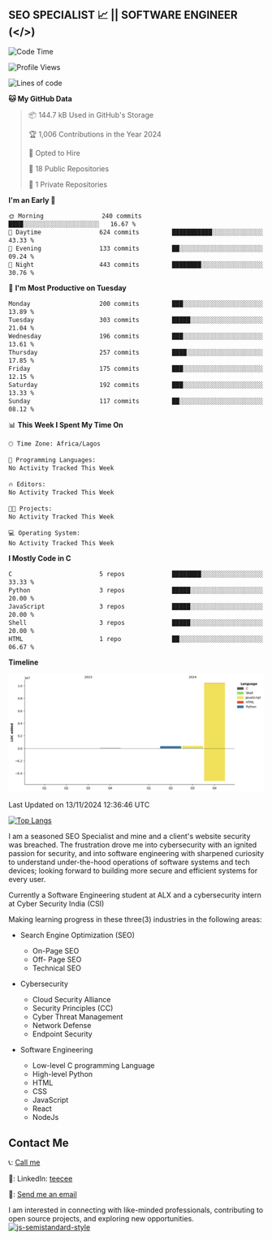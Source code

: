## SEO SPECIALIST 📈 || SOFTWARE ENGINEER (</>)

<!--START_SECTION:waka-->
![Code Time](http://img.shields.io/badge/Code%20Time-0%20secs-blue)

![Profile Views](http://img.shields.io/badge/Profile%20Views-0-blue)

![Lines of code](https://img.shields.io/badge/From%20Hello%20World%20I%27ve%20Written-11.1%20million%20lines%20of%20code-blue)

**🐱 My GitHub Data** 

> 📦 144.7 kB Used in GitHub's Storage 
 > 
> 🏆 1,006 Contributions in the Year 2024
 > 
> 💼 Opted to Hire
 > 
> 📜 18 Public Repositories 
 > 
> 🔑 1 Private Repositories 
 > 
**I'm an Early 🐤** 

```text
🌞 Morning                240 commits         ████░░░░░░░░░░░░░░░░░░░░░   16.67 % 
🌆 Daytime                624 commits         ███████████░░░░░░░░░░░░░░   43.33 % 
🌃 Evening                133 commits         ██░░░░░░░░░░░░░░░░░░░░░░░   09.24 % 
🌙 Night                  443 commits         ████████░░░░░░░░░░░░░░░░░   30.76 % 
```
📅 **I'm Most Productive on Tuesday** 

```text
Monday                   200 commits         ███░░░░░░░░░░░░░░░░░░░░░░   13.89 % 
Tuesday                  303 commits         █████░░░░░░░░░░░░░░░░░░░░   21.04 % 
Wednesday                196 commits         ███░░░░░░░░░░░░░░░░░░░░░░   13.61 % 
Thursday                 257 commits         ████░░░░░░░░░░░░░░░░░░░░░   17.85 % 
Friday                   175 commits         ███░░░░░░░░░░░░░░░░░░░░░░   12.15 % 
Saturday                 192 commits         ███░░░░░░░░░░░░░░░░░░░░░░   13.33 % 
Sunday                   117 commits         ██░░░░░░░░░░░░░░░░░░░░░░░   08.12 % 
```


📊 **This Week I Spent My Time On** 

```text
🕑︎ Time Zone: Africa/Lagos

💬 Programming Languages: 
No Activity Tracked This Week

🔥 Editors: 
No Activity Tracked This Week

🐱‍💻 Projects: 
No Activity Tracked This Week

💻 Operating System: 
No Activity Tracked This Week
```

**I Mostly Code in C** 

```text
C                        5 repos             ████████░░░░░░░░░░░░░░░░░   33.33 % 
Python                   3 repos             █████░░░░░░░░░░░░░░░░░░░░   20.00 % 
JavaScript               3 repos             █████░░░░░░░░░░░░░░░░░░░░   20.00 % 
Shell                    3 repos             █████░░░░░░░░░░░░░░░░░░░░   20.00 % 
HTML                     1 repo              ██░░░░░░░░░░░░░░░░░░░░░░░   06.67 % 
```



**Timeline**

![Lines of Code chart](https://raw.githubusercontent.com/T33C33/T33C33/main/assets/bar_graph.png)


 Last Updated on 13/11/2024 12:36:46 UTC
<!--END_SECTION:waka-->

[![Top Langs](https://github-readme-stats.vercel.app/api/top-langs/?username=T33C33&layout=compact&theme=radical)](https://github.com/T33C33)

I am a seasoned SEO Specialist and mine and a client's website security was breached. The frustration drove me into cybersecurity with an ignited passion for security, and into software engineering with sharpened curiosity to understand under-the-hood operations of software systems and tech devices; looking forward to building more secure and efficient systems for every user.

Currently a Software Engineering student at ALX and a cybersecurity intern at Cyber Security India (CSI)

Making learning progress in these three(3) industries in the following areas:

- Search Engine Optimization (SEO)

  - On-Page SEO
  - Off- Page SEO
  - Technical SEO

- Cybersecurity
  - Cloud Security Alliance
  - Security Principles (CC)
  - Cyber Threat Management
  - Network Defense
  - Endpoint Security
- Software Engineering
  - Low-level C programming Language
  - High-level Python
  - HTML
  - CSS
  - JavaScript
  - React
  - NodeJs

## Contact Me

📞: [Call me](tel:+2348088625285)

🔗: LinkedIn: [teecee](https://www.linkedin.com/in/teecee "teecee")

📧: [Send me an email](mailto:teeceeiheukwumere@gmail.com)

I am interested in connecting with like-minded professionals, contributing to open source projects, and exploring new opportunities.
[![js-semistandard-style](https://raw.githubusercontent.com/standard/semistandard/master/badge.svg)](https://github.com/standard/semistandard)
